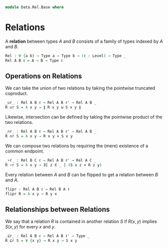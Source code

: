 <!--
```agda
open import 1Lab.Prelude
open import Data.Sum
```
-->

```agda
module Data.Rel.Base where
```

# Relations

A **relation** between types $A$ and $B$ consists of a family of types
indexed by $A$ and $B$.

```agda
Rel : ∀ {a b} → Type a → Type b → (ℓ : Level) → Type _
Rel A B ℓ = A → B → Type ℓ
```

<!--
```agda
private variable
  ℓ ℓ' : Level
  A B C : Type ℓ
  R S : Rel A B ℓ
```
-->

## Operations on Relations

We can take the union of two relations by taking the pointwise truncated
coproduct.

```agda
_∪r_ : Rel A B ℓ → Rel A B ℓ' → Rel A B _
R ∪r S = λ x y → ∥ R x y ⊎ S x y ∥
```

Likewise, intersection can be defined by taking the pointwise product
of the two relations.

```agda
_∩r_ : Rel A B ℓ → Rel A B ℓ' → Rel A B _
R ∩r S = λ x y → R x y × S x y
```

We can compose two relations by requiring the (mere) existence of a
common endpoint.

```agda
_∘r_ : Rel B C ℓ → Rel A B ℓ' → Rel A C _
R ∘r S = λ x y → ∃[ z ∈ _ ] (S x z × R z y)
```

Every relation between $A$ and $B$ can be flipped to get a relation
between $B$ and $A$.

```agda
flipr : Rel A B ℓ → Rel B A ℓ
flipr R = λ x y → R y x
```

## Relationships between Relations

We say that a relation $R$ is contained in another relation $S$
if $R(x,y)$ implies $S(x,y)$ for every $x$ and $y$.

```agda
_⊆r_ : Rel A B ℓ → Rel A B ℓ' → Type _
R ⊆r S = ∀ {x y} → R x y → S x y
```
